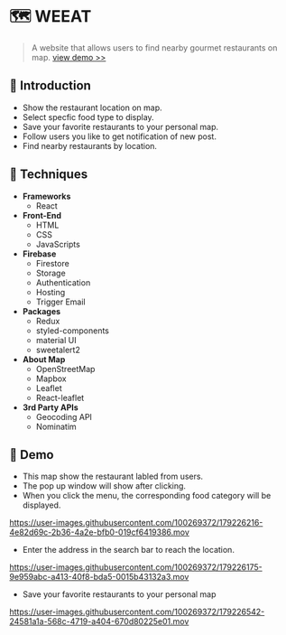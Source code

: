 # :world_map: WEEAT
> A website that allows users to find nearby gourmet restaurants on map. [view demo >>](http://we-eat-473c4.web.app)


## :rocket: Introduction
- Show the restaurant location on map.
- Select specfic food type to display.
- Save your favorite restaurants to your personal map.
- Follow users you like to get notification of new post.
- Find nearby restaurants by location.

## :rocket: Techniques
- **Frameworks**
    - React
- **Front-End**
    - HTML
    - CSS
    - JavaScripts
- **Firebase**
    - Firestore
    - Storage
    - Authentication
    - Hosting
    - Trigger Email
- **Packages**
    - Redux
    - styled-components
    - material UI
    - sweetalert2
- **About Map**
    - OpenStreetMap
    - Mapbox
    - Leaflet
    - React-leaflet
- **3rd Party APIs**
    - Geocoding API
    - Nominatim
    
## :rocket: Demo
- This map show the restaurant labled from users.
- The pop up window will show after clicking.
- When you click the menu, the corresponding food category will be displayed.




https://user-images.githubusercontent.com/100269372/179226216-4e82d69c-2b36-4a2e-bfb0-019cf6419386.mov



- Enter the address in the search bar to reach the location.



https://user-images.githubusercontent.com/100269372/179226175-9e959abc-a413-40f8-bda5-0015b43132a3.mov


- Save your favorite restaurants to your personal map



https://user-images.githubusercontent.com/100269372/179226542-24581a1a-568c-4719-a404-670d80225e01.mov





